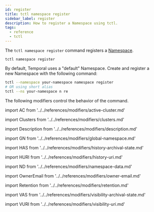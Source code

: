 ```yaml
---
id: register
title: tctl namespace register
sidebar_label: register
description: How to register a Namespace using tctl.
tags:
  - reference
  - tctl
---
```


The `tctl namespace register` command registers a [Namespace](/concepts/what-is-a-namespace).

`tctl namespace register`

By default, Temporal uses a "default" Namespace.
Create and register a new Namespace with the following command:

```bash
tctl --namespace your-namespace namespace register
# OR using short alias
tctl --ns your-namespace n re
```

The following modifiers control the behavior of the command.

<!--ActiveCluster-->

import AC from '../../references/modifiers/active-cluster.md'

<AC />

<!--Clusters-->

import Clusters from '../../references/modifiers/clusters.md'

<Clusters />

<!--Description-->

import Description from '../../references/modifiers/description.md'

<Description />

<!--GlobalNamespace-->

import GN from '../../references/modifiers/global-namespace.md'

<GN />

<!--HistoryArchivalState-->

import HAS from '../../references/modifiers/history-archival-state.md'

<HAS />

<!--HistoryUri-->

import HURI from '../../references/modifiers/history-uri.md'

<HURI />

<!--NamespaceData-->

import ND from '../../references/modifiers/namespace-data.md'

<ND />

<!--OwnerEmail-->

import OwnerEmail from '../../references/modifiers/owner-email.md'

<OwnerEmail />

<!--Retention-->

import Retention from '../../references/modifiers/retention.md'

<Retention />

<!--VisibilityArchivalState-->

import VAS from '../../references/modifiers/visibility-archival-state.md'

<VAS />

<!--VisibilityUri-->

import VURI from '../../references/modifiers/visibility-uri.md'

<VURI />

